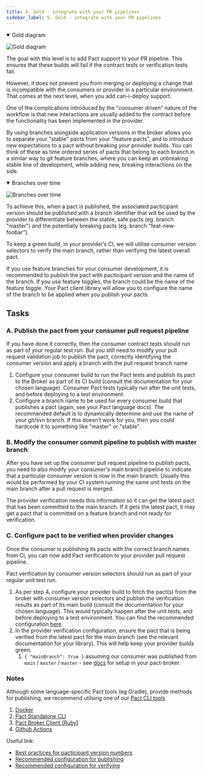 ```yaml
---
title: 5. Gold - integrate with your PR pipelines
sidebar_label: 5. Gold - integrate with your PR pipelines
---
```


<details open>
  <summary>Gold diagram</summary>

![Gold diagram](images/gold.png)
</details>

The goal with this level is to add Pact support to your PR pipeline. This ensures that these builds will fail if the contract tests or verification tests fail.

However, it does not prevent you from merging or deploying a change that is incompatible with the consumers or provider in a particular environment. That comes at the next level, when you add can-i-deploy support.

One of the complications introduced by the "consumer driven" nature of the workflow is that new interactions are usually added to the contract before the functionality has been implemented in the provider.

<!-- Using the workflow described above, a provider build will be kicked off when you publish a contract with new interactions in it. This build will \(correctly\) fail during the verification task. This is not ideal, as the failure is expected. To solve this, we need to allow contracts to change without breaking the builds. -->

By using branches alongside application versions in the broker allows you to separate your "stable" pacts from your "feature pacts", and to introduce new expectations to a pact without breaking your provider builds. You can think of these as time ordered series of pacts that belong to each branch in a similar way to git feature branches, where you can keep an unbreaking stable line of development, while adding new, breaking interactions on the side.

<details open >
  <summary>Branches over time</summary>

![Branches over time](/img/tags_over_time.png)
</details>

To achieve this, when a pact is published, the associated pacticipant version should be published with a branch identifier that will be used by the provider to differentiate between the stable, safe pacts \(eg. branch "master"\) and the potentially breaking pacts \(eg. branch "feat-new-foobar"\).

To keep a green build, in your provider’s CI, we will utilise consumer version selectors to verify the main branch, rather than verifying the latest overall pact.

If you use feature branches for your consumer development, it is recommended to publish the pact with pacticipant version and the name of the branch. If you use feature toggles, the branch could be the name of the feature toggle. Your Pact client library will allow you to configure the name of the branch to be applied when you publish your pacts.

## Tasks

### A. Publish the pact from your consumer pull request pipeline

If you have done it correctly, then the consumer contract tests should run as part of your regular test run. But you still need to modify your pull request validation job to publish the pact, correctly identifying the consumer version and apply a branch with the pull request branch name

1. Configure your consumer build to run the Pact tests and publish its pact to the Broker as part of its CI build \(consult the documentation for your chosen language\). Consumer Pact tests typically run after the unit tests, and before deploying to a test environment.
2. Configure a branch name to be used for every consumer build that publishes a pact (again, see your Pact language docs). The recommended default is to dynamically determine and use the name of your git/svn branch. If this doesn’t work for you, then you could hardcode it to something like "master" or "stable".

### B. Modify the consumer commit pipeline to publish with master branch

After you have set up the consumer pull request pipeline to publish pacts, you need to also modify your consumer's main
branch pipeline to indicate that a particular consumer version is now in the main branch. Usually this would be performed by your CI system running the same unit tests on the main branch after a pull request is merged.

The provider verification needs this information so it can get the latest pact that has been committed to the main
branch. If it gets the latest pact, it may get a pact that is committed on a feature branch and not ready for verification.

### C. Configure pact to be verified when provider changes

Once the consumer is publishing its pacts with the correct branch names from CI, you can now add Pact verification to your provider pull request pipeline.

Pact verification by consumer version selectors should run as part of your regular unit test run.

1. As per step 4, configure your provider build to fetch the pact(s) from the broker with consumer version selectors and publish the verification results as part of its main build \(consult the documentation for your chosen language\). This would typically happen after the unit tests, and before deploying to a test environment. You can find the recommended configuration [here](/provider/recommended_configuration#verification-triggered-by-provider-change).
2. In the provider verification configuration, ensure the pact that is being verified from the latest pact for the main branch (see the relevant documentation for your library). This will help keep your provider builds green.
   1. `{ "mainBranch": true }` assuming our consumer was published from `main` / `master` / `master` - see [docs](https://docs.pact.io/pact_broker/branches#automatic-main-branch-detection) for setup in your pact-broker.

### Notes

Although some language-specific Pact tools \(eg Gradle\), provide methods for publishing, we recommend utilsing one of our [Pact CLI tools](https://docs.pact.io/pact_broker/client_cli)
  1. [Docker](https://hub.docker.com/r/pactfoundation/pact-cli)
  2. [Pact Standalone CLI](https://github.com/pact-foundation/pact-ruby-standalone/releases)
  3. [Pact Broker Client (Ruby)](https://github.com/pact-foundation/pact_broker-client)
  4. [Github Actions](https://github.com/pactflow/actions)

Useful link:

* [Best practices for pacticipant version numbers](getting_started/versioning_in_the_pact_broker.md)
* [Recommended configuration for publishing](https://docs.pact.io/consumer/recommended_configuration)
* [Recommended configuration for verifying](https://docs.pact.io/provider/recommended_configuration)
